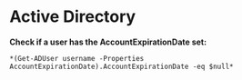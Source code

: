 # Active Directory

**Check if a user has the AccountExpirationDate set:**

`*(Get-ADUser username -Properties AccountExpirationDate).AccountExpirationDate -eq $null*`
